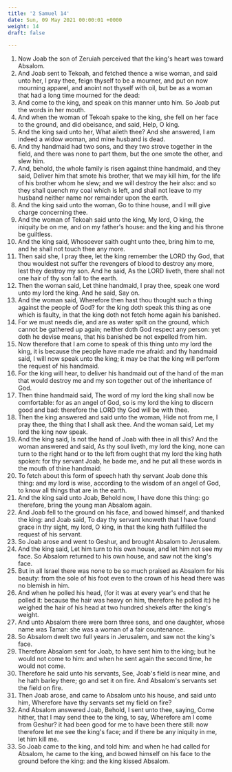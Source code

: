 ```yaml
---
title: '2 Samuel 14'
date: Sun, 09 May 2021 00:00:01 +0000
weight: 14
draft: false
  
---
```


1. Now Joab the son of Zeruiah perceived that the king's heart was toward Absalom.
2. And Joab sent to Tekoah, and fetched thence a wise woman, and said unto her, I pray thee, feign thyself to be a mourner, and put on now mourning apparel, and anoint not thyself with oil, but be as a woman that had a long time mourned for the dead:
3. And come to the king, and speak on this manner unto him. So Joab put the words in her mouth.
4. And when the woman of Tekoah spake to the king, she fell on her face to the ground, and did obeisance, and said, Help, O king.
5. And the king said unto her, What aileth thee? And she answered, I am indeed a widow woman, and mine husband is dead.
6. And thy handmaid had two sons, and they two strove together in the field, and there was none to part them, but the one smote the other, and slew him.
7. And, behold, the whole family is risen against thine handmaid, and they said, Deliver him that smote his brother, that we may kill him, for the life of his brother whom he slew; and we will destroy the heir also: and so they shall quench my coal which is left, and shall not leave to my husband neither name nor remainder upon the earth.
8. And the king said unto the woman, Go to thine house, and I will give charge concerning thee.
9. And the woman of Tekoah said unto the king, My lord, O king, the iniquity be on me, and on my father's house: and the king and his throne be guiltless.
10. And the king said, Whosoever saith ought unto thee, bring him to me, and he shall not touch thee any more.
11. Then said she, I pray thee, let the king remember the LORD thy God, that thou wouldest not suffer the revengers of blood to destroy any more, lest they destroy my son. And he said, As the LORD liveth, there shall not one hair of thy son fall to the earth.
12. Then the woman said, Let thine handmaid, I pray thee, speak one word unto my lord the king. And he said, Say on.
13. And the woman said, Wherefore then hast thou thought such a thing against the people of God? for the king doth speak this thing as one which is faulty, in that the king doth not fetch home again his banished.
14. For we must needs die, and are as water spilt on the ground, which cannot be gathered up again; neither doth God respect any person: yet doth he devise means, that his banished be not expelled from him.
15. Now therefore that I am come to speak of this thing unto my lord the king, it is because the people have made me afraid: and thy handmaid said, I will now speak unto the king; it may be that the king will perform the request of his handmaid.
16. For the king will hear, to deliver his handmaid out of the hand of the man that would destroy me and my son together out of the inheritance of God.
17. Then thine handmaid said, The word of my lord the king shall now be comfortable: for as an angel of God, so is my lord the king to discern good and bad: therefore the LORD thy God will be with thee.
18. Then the king answered and said unto the woman, Hide not from me, I pray thee, the thing that I shall ask thee. And the woman said, Let my lord the king now speak.
19. And the king said, Is not the hand of Joab with thee in all this? And the woman answered and said, As thy soul liveth, my lord the king, none can turn to the right hand or to the left from ought that my lord the king hath spoken: for thy servant Joab, he bade me, and he put all these words in the mouth of thine handmaid:
20. To fetch about this form of speech hath thy servant Joab done this thing: and my lord is wise, according to the wisdom of an angel of God, to know all things that are in the earth.
21. And the king said unto Joab, Behold now, I have done this thing: go therefore, bring the young man Absalom again.
22. And Joab fell to the ground on his face, and bowed himself, and thanked the king: and Joab said, To day thy servant knoweth that I have found grace in thy sight, my lord, O king, in that the king hath fulfilled the request of his servant.
23. So Joab arose and went to Geshur, and brought Absalom to Jerusalem.
24. And the king said, Let him turn to his own house, and let him not see my face. So Absalom returned to his own house, and saw not the king's face.
25. But in all Israel there was none to be so much praised as Absalom for his beauty: from the sole of his foot even to the crown of his head there was no blemish in him.
26. And when he polled his head, (for it was at every year's end that he polled it: because the hair was heavy on him, therefore he polled it:) he weighed the hair of his head at two hundred shekels after the king's weight.
27. And unto Absalom there were born three sons, and one daughter, whose name was Tamar: she was a woman of a fair countenance.
28. So Absalom dwelt two full years in Jerusalem, and saw not the king's face.
29. Therefore Absalom sent for Joab, to have sent him to the king; but he would not come to him: and when he sent again the second time, he would not come.
30. Therefore he said unto his servants, See, Joab's field is near mine, and he hath barley there; go and set it on fire. And Absalom's servants set the field on fire.
31. Then Joab arose, and came to Absalom unto his house, and said unto him, Wherefore have thy servants set my field on fire?
32. And Absalom answered Joab, Behold, I sent unto thee, saying, Come hither, that I may send thee to the king, to say, Wherefore am I come from Geshur? it had been good for me to have been there still: now therefore let me see the king's face; and if there be any iniquity in me, let him kill me.
33. So Joab came to the king, and told him: and when he had called for Absalom, he came to the king, and bowed himself on his face to the ground before the king: and the king kissed Absalom.
